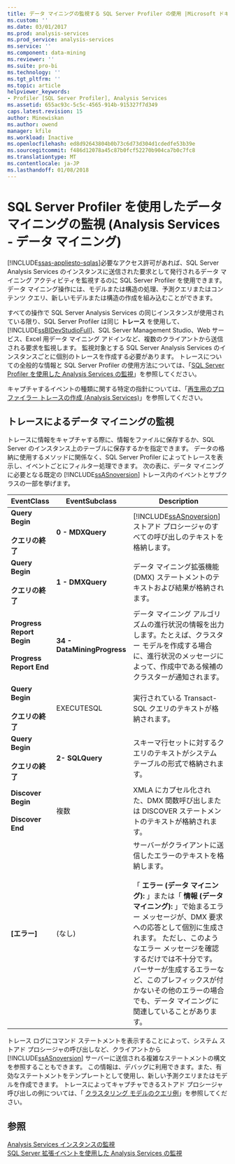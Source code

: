 ```yaml
---
title: データ マイニングの監視する SQL Server Profiler の使用 |Microsoft ドキュメント
ms.custom: ''
ms.date: 03/01/2017
ms.prod: analysis-services
ms.prod_service: analysis-services
ms.service: ''
ms.component: data-mining
ms.reviewer: ''
ms.suite: pro-bi
ms.technology: ''
ms.tgt_pltfrm: ''
ms.topic: article
helpviewer_keywords:
- Profiler [SQL Server Profiler], Analysis Services
ms.assetid: 655ac93c-5c5c-4565-914b-915327f7d349
caps.latest.revision: 15
author: Minewiskan
ms.author: owend
manager: kfile
ms.workload: Inactive
ms.openlocfilehash: ed8d92643804b0b73c6d73d304d1cdedfe53b39e
ms.sourcegitcommit: f486d12078a45c87b0fcf52270b904ca7b0c7fc8
ms.translationtype: MT
ms.contentlocale: ja-JP
ms.lasthandoff: 01/08/2018
---
```

# <a name="using-sql-server-profiler-to-monitor-data-mining-analysis-services---data-mining"></a>SQL Server Profiler を使用したデータ マイニングの監視 (Analysis Services - データ マイニング)
[!INCLUDE[ssas-appliesto-sqlas](../../includes/ssas-appliesto-sqlas.md)]必要なアクセス許可があれば、SQL Server Analysis Services のインスタンスに送信された要求として発行されるデータ マイニング アクティビティを監視するのに SQL Server Profiler を使用できます。 データ マイニング操作には、モデルまたは構造の処理、予測クエリまたはコンテンツ クエリ、新しいモデルまたは構造の作成を組み込むことができます。  
  
 すべての操作で SQL Server Analysis Services の同じインスタンスが使用されている限り、SQL Server Profiler は同じ **トレース** を使用して、 [!INCLUDE[ssBIDevStudioFull](../../includes/ssbidevstudiofull-md.md)]、SQL Server Management Studio、Web サービス、Excel 用データ マイニング アドインなど、複数のクライアントから送信される要求を監視します。 監視対象とする SQL Server Analysis Services のインスタンスごとに個別のトレースを作成する必要があります。 トレースについての全般的な情報と SQL Server Profiler の使用方法については、「[SQL Server Profiler を使用した Analysis Services の監視](../../analysis-services/instances/use-sql-server-profiler-to-monitor-analysis-services.md)」を参照してください。  
  
 キャプチャするイベントの種類に関する特定の指針については、「[再生用のプロファイラー トレースの作成 (Analysis Services)](../../analysis-services/instances/create-profiler-traces-for-replay-analysis-services.md)」を参照してください。  
  
## <a name="using-traces-to-monitor-data-mining"></a>トレースによるデータ マイニングの監視  
 トレースに情報をキャプチャする際に、情報をファイルに保存するか、SQL Server のインスタンス上のテーブルに保存するかを指定できます。 データの格納に使用するメソッドに関係なく、SQL Server Profiler によってトレースを表示し、イベントごとにフィルター処理できます。 次の表に、データ マイニングに必要となる既定の [!INCLUDE[ssASnoversion](../../includes/ssasnoversion-md.md)] トレース内のイベントとサブクラスの一部を挙げます。  
  
|EventClass|EventSubclass|Description|  
|----------------|-------------------|-----------------|  
|**Query Begin**<br /><br /> **クエリの終了**|**0 - MDXQuery**|[!INCLUDE[ssASnoversion](../../includes/ssasnoversion-md.md)] ストアド プロシージャのすべての呼び出しのテキストを格納します。|  
|**Query Begin**<br /><br /> **クエリの終了**|**1 - DMXQuery**|データ マイニング拡張機能 (DMX) ステートメントのテキストおよび結果が格納されます。|  
|**Progress Report Begin**<br /><br /> **Progress Report End**|**34 - DataMiningProgress**|データ マイニング アルゴリズムの進行状況の情報を出力します。たとえば、クラスター モデルを作成する場合に、進行状況のメッセージによって、作成中である候補のクラスターが通知されます。|  
|**Query Begin**<br /><br /> **クエリの終了**|EXECUTESQL|実行されている Transact-SQL クエリのテキストが格納されます。|  
|**Query Begin**<br /><br /> **クエリの終了**|**2- SQLQuery**|スキーマ行セットに対するクエリのテキストがシステム テーブルの形式で格納されます。|  
|**Discover Begin**<br /><br /> **Discover End**|複数|XMLA にカプセル化された、DMX 関数呼び出しまたは DISCOVER ステートメントのテキストが格納されます。|  
|**[エラー]**|(なし)|サーバーがクライアントに送信したエラーのテキストを格納します。<br /><br /> 「 **エラー (データ マイニング):** 」または「 **情報 (データ マイニング):** 」で始まるエラー メッセージが、DMX 要求への応答として個別に生成されます。 ただし、このようなエラー メッセージを確認するだけでは不十分です。 パーサーが生成するエラーなど、このプレフィックスが付かないその他のエラーの場合でも、データ マイニングに関連していることがあります。|  
  
 トレース ログにコマンド ステートメントを表示することによって、システム ストアド プロシージャの呼び出しなど、クライアントから [!INCLUDE[ssASnoversion](../../includes/ssasnoversion-md.md)] サーバーに送信される複雑なステートメントの構文を参照することもできます。 この情報は、デバッグに利用できます。また、有効なステートメントをテンプレートとして使用し、新しい予測クエリまたはモデルを作成できます。 トレースによってキャプチャできるストアド プロシージャ呼び出しの例については、「 [クラスタリング モデルのクエリ例](../../analysis-services/data-mining/clustering-model-query-examples.md)」を参照してください。  
  
## <a name="see-also"></a>参照  
 [Analysis Services インスタンスの監視](../../analysis-services/instances/monitor-an-analysis-services-instance.md)   
 [SQL Server 拡張イベントを使用した Analysis Services の監視](../../analysis-services/instances/monitor-analysis-services-with-sql-server-extended-events.md)  
  
  
